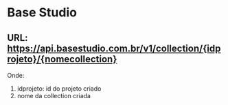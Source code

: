 # Base Studio

## URL: https://api.basestudio.com.br/v1/collection/{idprojeto}/{nomecollection}

Onde: 
1. idprojeto: id do projeto criado
2. nome da collection criada


